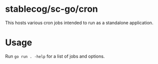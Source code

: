 # stablecog/sc-go/cron

This hosts various cron jobs intended to run as a standalone application.

# Usage

Run `go run . -help` for a list of jobs and options.